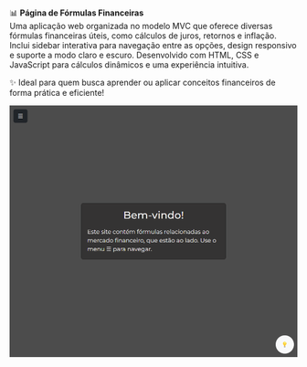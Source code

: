📊 **Página de Fórmulas Financeiras**  
Uma aplicação web organizada no modelo MVC que oferece diversas fórmulas financeiras úteis, como cálculos de juros, retornos e inflação. Inclui sidebar interativa para navegação entre as opções, design responsivo e suporte a modo claro e escuro. Desenvolvido com HTML, CSS e JavaScript para cálculos dinâmicos e uma experiência intuitiva.  

✨ Ideal para quem busca aprender ou aplicar conceitos financeiros de forma prática e eficiente!  

![Page](lib/page.png)

